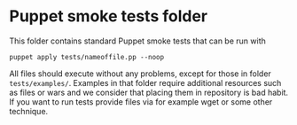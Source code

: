 # Puppet smoke tests folder

This folder contains standard Puppet smoke tests that can be run with

```
puppet apply tests/nameoffile.pp --noop
```

All files should execute without any problems, except for those in folder `tests/examples/`.
Examples in that folder require additional resources such as files or wars and we consider that placing them in repository is bad habit. If you want to run tests provide files via for example wget or some other technique.
